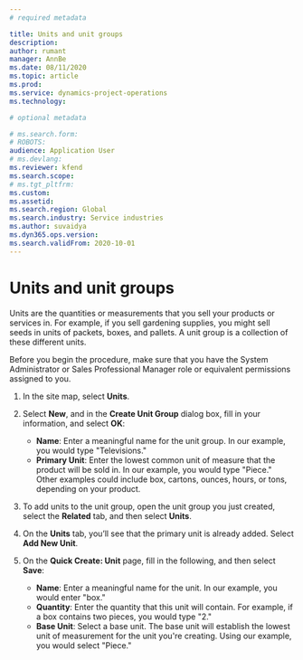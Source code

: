 ```yaml
---
# required metadata

title: Units and unit groups
description: 
author: rumant
manager: AnnBe
ms.date: 08/11/2020
ms.topic: article
ms.prod: 
ms.service: dynamics-project-operations
ms.technology: 

# optional metadata

# ms.search.form: 
# ROBOTS: 
audience: Application User
# ms.devlang: 
ms.reviewer: kfend
ms.search.scope: 
# ms.tgt_pltfrm: 
ms.custom: 
ms.assetid: 
ms.search.region: Global
ms.search.industry: Service industries
ms.author: suvaidya
ms.dyn365.ops.version: 
ms.search.validFrom: 2020-10-01
---
```


# Units and unit groups

Units are the quantities or measurements that you sell your products or services in. For example, if you sell gardening supplies, you might sell seeds in units of packets, boxes, and pallets. A unit group is a collection of these different units.

Before you begin the procedure, make sure that you have the System Administrator or Sales Professional Manager role or equivalent permissions assigned to you.

1.  In the site map, select **Units**.
2.  Select **New**, and in the **Create Unit Group** dialog box, fill in your information, and select **OK**:

    - **Name**: Enter a meaningful name for the unit group. In our example, you would type "Televisions."
    - **Primary Unit**: Enter the lowest common unit of measure that the product will be sold in. In our example, you would type "Piece." Other examples could include box, cartons, ounces, hours, or tons, depending on your product.

3.  To add units to the unit group, open the unit group you just created, select the **Related** tab, and then select **Units**.
4.  On the **Units** tab, you’ll see that the primary unit is already added. Select **Add New Unit**.
5.  On the **Quick Create: Unit** page, fill in the following, and then select **Save**:

    - **Name**: Enter a meaningful name for the unit. In our example, you would enter "box."
    - **Quantity**: Enter the quantity that this unit will contain. For example, if a box contains two pieces, you would type "2."
    - **Base Unit**: Select a base unit. The base unit will establish the lowest unit of measurement for the unit you're creating. Using our example, you would select "Piece."

    


